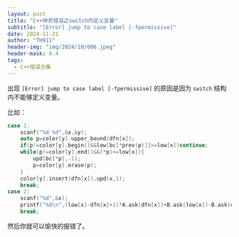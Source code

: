 ```yaml
---
layout: post
title: "C++神奇错误之switch内定义变量"
subtitle: "[Error] jump to case label [-fpermissive]"
date: 2024-11-21
author: "TH911"
header-img: "img/2024/10/006.jpeg"
header-mask: 0.4
tags:
  - C++错误合集
---
```


出现 `[Error] jump to case label [-fpermissive]` 的原因是因为 `switch` 结构内不能够定义变量。

比如：

```cpp
case 1:
    scanf("%d %d",&x,&y);
    auto p=color[y].upper_bound(dfn[x]);
    if(p!=color[y].begin()&&low[bc[*prev(p)]]>=low[x])continue;
    while(p!=color[y].end()&&(*p)<=low[x]){
        upd(bc[*p],-1);
        p=color[y].erase(p);
    }
    color[y].insert(dfn[x]),upd(x,1);
    break;
case 2:
    scanf("%d",&x);
    printf("%d\n",(low[x]-dfn[x]+1)*A.ask(dfn[x])+B.ask(low[x])-B.ask(dfn[x])); 
    break;
```

然后你就可以愉快的报错了。